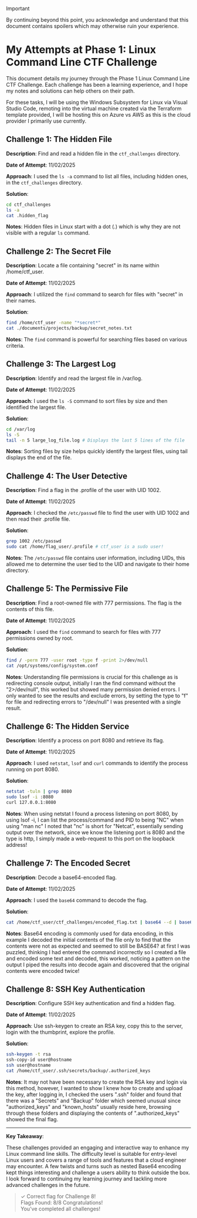 > [!IMPORTANT] 
> By continuing beyond this point, you acknowledge and understand that this document contains spoilers which may otherwise ruin your experience.

# My Attempts at Phase 1: Linux Command Line CTF Challenge

This document details my journey through the Phase 1 Linux Command Line CTF Challenge. Each challenge has been a learning experience, and I hope my notes and solutions can help others on their path.

For these tasks, I will be using the Windows Subsystem for Linux via Visual Studio Code, remoting into the virtual machine created via the Terraform template provided, I will be hosting this on Azure vs AWS as this is the cloud provider I primarily use currently.

## Challenge 1: The Hidden File

**Description**: Find and read a hidden file in the `ctf_challenges` directory.

**Date of Attempt**: 11/02/2025

**Approach**: I used the `ls -a` command to list all files, including hidden ones, in the `ctf_challenges` directory.

**Solution**:
```sh
cd ctf_challenges
ls -a
cat .hidden_flag
```

**Notes**: Hidden files in Linux start with a dot (.) which is why they are not visible with a regular `ls` command.

## Challenge 2: The Secret File

**Description**: Locate a file containing "secret" in its name within /home/ctf_user.

**Date of Attempt**: 11/02/2025

**Approach**: I utilized the `find` command to search for files with "secret" in their names.

**Solution**:
```sh
find /home/ctf_user -name "*secret*"
cat ./documents/projects/backup/secret_notes.txt
```

**Notes**: The `find` command is powerful for searching files based on various criteria.

## Challenge 3: The Largest Log

**Description**: Identify and read the largest file in /var/log.

**Date of Attempt**: 11/02/2025

**Approach**: I used the `ls -S` command to sort files by size and then identified the largest file.

**Solution**:
```sh
cd /var/log
ls -S
tail -n 5 large_log_file.log # Displays the last 5 lines of the file
```

**Notes**: Sorting files by size helps quickly identify the largest files, using tail displays the end of the file.

## Challenge 4: The User Detective

**Description**: Find a flag in the .profile of the user with UID 1002.

**Date of Attempt**: 11/02/2025

**Approach**: I checked the `/etc/passwd` file to find the user with UID 1002 and then read their .profile file.

**Solution**:
```sh
grep 1002 /etc/passwd
sudo cat /home/flag_user/.profile # ctf_user is a sudo user!
```

**Notes**: The `/etc/passwd` file contains user information, including UIDs, this allowed me to determine the user tied to the UID and navigate to their home directory.

## Challenge 5: The Permissive File

**Description**: Find a root-owned file with 777 permissions. The flag is the contents of this file.

**Date of Attempt**: 11/02/2025

**Approach**: I used the `find` command to search for files with 777 permissions owned by root.

**Solution**:
```sh
find / -perm 777 -user root -type f -print 2>/dev/null
cat /opt/systems/config/system.conf
```

**Notes**: Understanding file permissions is crucial for this challenge as is redirecting console output, initially I ran the find command without the "2>/dev/null", this worked but showed many permission denied errors. I only wanted to see the results and exclude errors, by setting the type to "f" for file and redirecting errors to "/dev/null" I was presented with a single result.

## Challenge 6: The Hidden Service

**Description**: Identify a process on port 8080 and retrieve its flag.

**Date of Attempt**: 11/02/2025

**Approach**: I used `netstat`, `lsof` and `curl` commands to identify the process running on port 8080.

**Solution**:
```sh
netstat -tuln | grep 8080
sudo lsof -i :8080
curl 127.0.0.1:8080
```

**Notes**: When using netstat I found a process listening on port 8080, by using lsof -i, I can list the process/command and PID to being "NC" when using "man nc" I noted that "nc" is short for "Netcat", essentially sending output over the network, since we know the listening port is 8080 and the type is http, I simply made a web-request to this port on the loopback address!

## Challenge 7: The Encoded Secret

**Description**: Decode a base64-encoded flag.

**Date of Attempt**: 11/02/2025

**Approach**: I used the `base64` command to decode the flag.

**Solution**:
```sh
cat /home/ctf_user/ctf_challenges/encoded_flag.txt | base64 --d | base64 -d
```

**Notes**: Base64 encoding is commonly used for data encoding, in this example I decoded the initial contents of the file only to find that the contents were not as expected and seemed to still be BASE64? at first I was puzzled, thinking I had entered the command incorrectly so I created a file and encoded some text and decoded, this worked, noticing a pattern on the output I piped the results into decode again and discovered that the original contents were encoded twice!

## Challenge 8: SSH Key Authentication

**Description**: Configure SSH key authentication and find a hidden flag.

**Date of Attempt**: 11/02/2025

**Approach**: Use ssh-keygen to create an RSA key, copy this to the server, login with the thumbprint, explore the profile.

**Solution**:
```sh
ssh-keygen -t rsa
ssh-copy-id user@hostname
ssh user@hostname
cat /home/ctf_user/.ssh/secrets/backup/.authorized_keys
```

**Notes**: It may not have been necessary to create the RSA key and login via this method, however, I wanted to show I knew how to create and upload the key, after logging in, I checked the users ".ssh" folder and found that there was a "Secrets" and "Backup" folder which seemed unusual since "authorized_keys" and "known_hosts" usually reside here, browsing through these folders and displaying the contents of ".authorized_keys" showed the final flag.

---

**Key Takeaway**:

These challenges provided an engaging and interactive way to enhance my Linux command line skills. The difficulty level is suitable for entry-level Linux users and covers a range of tools and features that a cloud engineer may encounter. A few twists and turns such as nested Base64 encoding kept things interesting and challenge a users ability to think outside the box. I look forward to continuing my learning journey and tackling more advanced challenges in the future.

> ✓ Correct flag for Challenge 8!  
Flags Found: 8/8 Congratulations!  
You've completed all challenges!